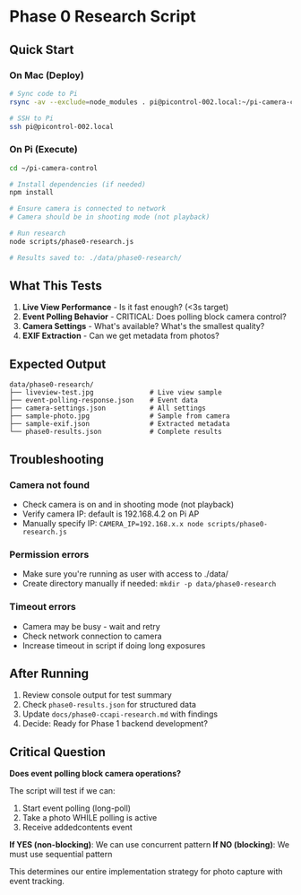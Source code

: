 # Phase 0 Research Script

## Quick Start

### On Mac (Deploy)
```bash
# Sync code to Pi
rsync -av --exclude=node_modules . pi@picontrol-002.local:~/pi-camera-control/

# SSH to Pi
ssh pi@picontrol-002.local
```

### On Pi (Execute)
```bash
cd ~/pi-camera-control

# Install dependencies (if needed)
npm install

# Ensure camera is connected to network
# Camera should be in shooting mode (not playback)

# Run research
node scripts/phase0-research.js

# Results saved to: ./data/phase0-research/
```

## What This Tests

1. **Live View Performance** - Is it fast enough? (<3s target)
2. **Event Polling Behavior** - CRITICAL: Does polling block camera control?
3. **Camera Settings** - What's available? What's the smallest quality?
4. **EXIF Extraction** - Can we get metadata from photos?

## Expected Output

```
data/phase0-research/
├── liveview-test.jpg              # Live view sample
├── event-polling-response.json    # Event data
├── camera-settings.json           # All settings
├── sample-photo.jpg               # Sample from camera
├── sample-exif.json               # Extracted metadata
└── phase0-results.json            # Complete results
```

## Troubleshooting

### Camera not found
- Check camera is on and in shooting mode (not playback)
- Verify camera IP: default is 192.168.4.2 on Pi AP
- Manually specify IP: `CAMERA_IP=192.168.x.x node scripts/phase0-research.js`

### Permission errors
- Make sure you're running as user with access to ./data/
- Create directory manually if needed: `mkdir -p data/phase0-research`

### Timeout errors
- Camera may be busy - wait and retry
- Check network connection to camera
- Increase timeout in script if doing long exposures

## After Running

1. Review console output for test summary
2. Check `phase0-results.json` for structured data
3. Update `docs/phase0-ccapi-research.md` with findings
4. Decide: Ready for Phase 1 backend development?

## Critical Question

**Does event polling block camera operations?**

The script will test if we can:
1. Start event polling (long-poll)
2. Take a photo WHILE polling is active
3. Receive addedcontents event

**If YES (non-blocking)**: We can use concurrent pattern
**If NO (blocking)**: We must use sequential pattern

This determines our entire implementation strategy for photo capture with event tracking.
